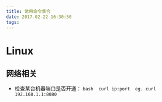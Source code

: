 ```yaml
---
title: 常用命令集合
date: 2017-02-22 16:30:50
tags:
---
```


# Linux
## 网络相关
   * 检查某台机器端口是否开通：
    ```bash 
    curl ip:port  eg. curl 192.168.1.1:8080
    ```